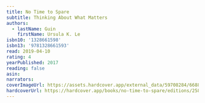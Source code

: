 ```yaml
---
title: No Time to Spare
subtitle: Thinking About What Matters
authors:
  - lastName: Guin
    firstName: Ursula K. Le
isbn10: '1328661598'
isbn13: '9781328661593'
read: 2019-04-10
rating: 4
yearPublished: 2017
reading: false
asin:
narrators:
coverImageUrl: https://assets.hardcover.app/external_data/59708284/668809c03e6be8861e16584e39f69cee54b5bcc5.jpeg
hardcoverUrl: https://hardcover.app/books/no-time-to-spare/editions/25854251
---
```

